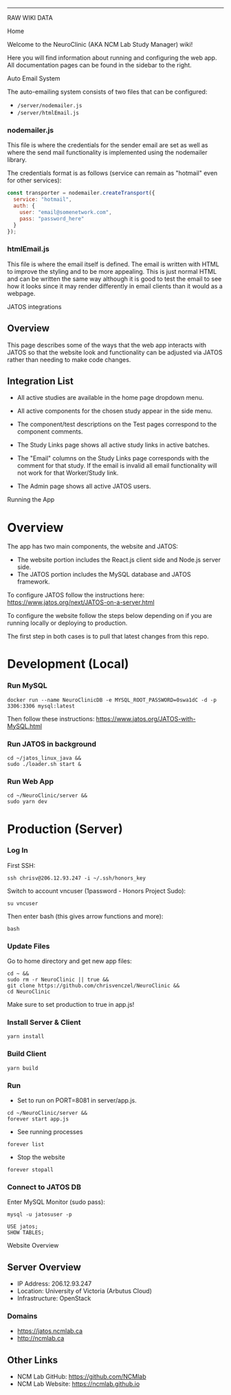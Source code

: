 ------------------------------------------------------------------------------------------

RAW WIKI DATA


Home

Welcome to the NeuroClinic (AKA NCM Lab Study Manager) wiki!

Here you will find information about running and configuring the web app. All documentation pages can be found in the sidebar to the right.


Auto Email System

The auto-emailing system consists of two files that can be configured:
* `/server/nodemailer.js`
* `/server/htmlEmail.js`

### nodemailer.js
This file is where the credentials for the sender email are set as well as where the send mail functionality is implemented using the nodemailer library.

The credentials format is as follows (service can remain as "hotmail" even for other services):
```javascript
const transporter = nodemailer.createTransport({
  service: "hotmail",
  auth: {
    user: "email@somenetwork.com",
    pass: "password_here"
  }
});
```

### htmlEmail.js
This file is where the email itself is defined. The email is written with HTML to improve the styling and to be more appealing. This is just normal HTML and can be written the same way although it is good to test the email to see how it looks since it may render differently in email clients than it would as a webpage.


JATOS integrations

## Overview

This page describes some of the ways that the web app interacts with JATOS so that the website look and functionality can be adjusted via JATOS rather than needing to make code changes.

## Integration List

* All active studies are available in the home page dropdown menu.

* All active components for the chosen study appear in the side menu.

* The component/test descriptions on the Test pages correspond to the component comments.

* The Study Links page shows all active study links in active batches.

* The "Email" columns on the Study Links page corresponds with the comment for that study. If the email is invalid all email functionality will not work for that Worker/Study link.

* The Admin page shows all active JATOS users.


Running the App

# Overview

The app has two main components, the website and JATOS:

* The website portion includes the React.js client side and Node.js server side.
* The JATOS portion includes the MySQL database and JATOS framework.

To configure JATOS follow the instructions here:
https://www.jatos.org/next/JATOS-on-a-server.html

To configure the website follow the steps below depending on if you are running locally or deploying to production.

The first step in both cases is to pull that latest changes from this repo.

# Development (Local)

### Run MySQL
```
docker run --name NeuroClinicDB -e MYSQL_ROOT_PASSWORD=0swa1dC -d -p 3306:3306 mysql:latest
```
Then follow these instructions: https://www.jatos.org/JATOS-with-MySQL.html

### Run JATOS in background
```
cd ~/jatos_linux_java &&
sudo ./loader.sh start &
```

### Run Web App

```
cd ~/NeuroClinic/server &&
sudo yarn dev
```

# Production (Server)

### Log In
First SSH:
```
ssh chrisv@206.12.93.247 -i ~/.ssh/honors_key
```
Switch to account vncuser (1password - Honors Project Sudo):
```
su vncuser
```
Then enter bash (this gives arrow functions and more):
```
bash
```

### Update Files
Go to home directory and get new app files:
```
cd ~ &&
sudo rm -r NeuroClinic || true &&
git clone https://github.com/chrisvenczel/NeuroClinic &&
cd NeuroClinic
```

Make sure to set production to true in app.js!

### Install Server & Client
```
yarn install
```
### Build Client
```
yarn build
```
### Run
* Set to run on PORT=8081 in server/app.js.
```
cd ~/NeuroClinic/server &&
forever start app.js
```
* See running processes
```
forever list
```
* Stop the website
```
forever stopall
```

### Connect to JATOS DB
Enter MySQL Monitor (sudo pass):
```
mysql -u jatosuser -p
```

```
USE jatos;
SHOW TABLES;
```


Website Overview

## Server Overview
* IP Address: 206.12.93.247
* Location: University of Victoria (Arbutus Cloud)
* Infrastructure: OpenStack

### Domains
* https://jatos.ncmlab.ca
* http://ncmlab.ca

## Other Links
* NCM Lab GitHub: https://github.com/NCMlab
* NCM Lab Website: https://ncmlab.github.io